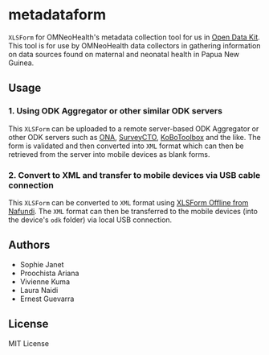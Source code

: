 # metadataform

`XLSForm` for OMNeoHealth's metadata collection tool for us in [Open Data Kit](https://opendatakit.org). This tool is for use by OMNeoHealth data collectors in gathering information on data sources found on maternal and neonatal health in Papua New Guinea.

## Usage

### 1. Using ODK Aggregator or other similar ODK servers

This `XLSForm` can be uploaded to a remote server-based ODK Aggregator or other ODK servers such as [ONA](https://ona.io), [SurveyCTO](https://www.surveycto.com), [KoBoToolbox](http://www.kobotoolbox.org) and the like. The form is validated and then converted into `XML` format which can then be retrieved from the server into mobile devices as blank forms.

### 2. Convert to XML and transfer to mobile devices via USB cable connection

This `XLSForm` can be converted to `XML` format using [XLSForm Offline from Nafundi](https://nafundi.com/blog/posts/xlsform-offline-and-odk-aggregate-vm-are-now-free/). The `XML` format can then be transferred to the mobile devices (into the device's `odk` folder) via local USB connection.

## Authors

* Sophie Janet
* Proochista Ariana
* Vivienne Kuma
* Laura Naidi
* Ernest Guevarra

## License
MIT License